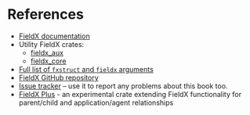 # References

- [FieldX documentation](https://docs.rs/fieldx/latest/fieldx/)
- Utility FieldX crates:
  - [fieldx_aux](https://docs.rs/fieldx_aux/latest/fieldx_aux/)
  - [fieldx_core](https://docs.rs/fieldx_core/latest/fieldx_core/)
- [Full list of `fxstruct` and `fieldx` arguments](https://docs.rs/fieldx/latest/fieldx/attr.fxstruct.html)
- [FieldX GitHub repository](https://github.com/vrurg/fieldx)
- [Issue tracker](https://github.com/vrurg/fieldx/issues) – use it to report any problems about this book too.
- [FieldX Plus](https://crates.io/crates/fieldx_plus) - an experimental crate extending FieldX functionality for parent/child and application/agent relationships

